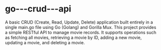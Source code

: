 # go---crud---api
A basic CRUD (Create, Read, Update, Delete) application built entirely in a single main.go file using Go (Golang) and Gorilla Mux. This project provides a simple RESTful API to manage movie records. It supports operations such as fetching all movies, retrieving a movie by ID, adding a new movie, updating a movie, and deleting a movie.
